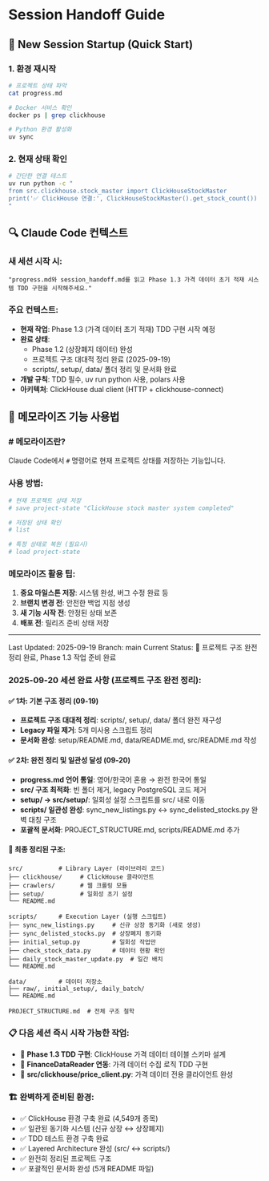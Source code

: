 # Session Handoff Guide

## 🔄 New Session Startup (Quick Start)

### 1. 환경 재시작
```bash
# 프로젝트 상태 파악
cat progress.md

# Docker 서비스 확인
docker ps | grep clickhouse

# Python 환경 활성화
uv sync
```

### 2. 현재 상태 확인
```bash
# 간단한 연결 테스트
uv run python -c "
from src.clickhouse.stock_master import ClickHouseStockMaster
print('✅ ClickHouse 연결:', ClickHouseStockMaster().get_stock_count())
"
```

## 🔍 Claude Code 컨텍스트

### 새 세션 시작 시:
```
"progress.md와 session_handoff.md를 읽고 Phase 1.3 가격 데이터 초기 적재 시스템 TDD 구현을 시작해주세요."
```

### 주요 컨텍스트:
- **현재 작업**: Phase 1.3 (가격 데이터 초기 적재) TDD 구현 시작 예정
- **완료 상태**:
  - Phase 1.2 (상장폐지 데이터) 완성
  - 프로젝트 구조 대대적 정리 완료 (2025-09-19)
  - scripts/, setup/, data/ 폴더 정리 및 문서화 완료
- **개발 규칙**: TDD 필수, uv run python 사용, polars 사용
- **아키텍처**: ClickHouse dual client (HTTP + clickhouse-connect)

## 📱 메모라이즈 기능 사용법

### # 메모라이즈란?
Claude Code에서 `#` 명령어로 현재 프로젝트 상태를 저장하는 기능입니다.

### 사용 방법:
```bash
# 현재 프로젝트 상태 저장
# save project-state "ClickHouse stock master system completed"

# 저장된 상태 확인
# list

# 특정 상태로 복원 (필요시)
# load project-state
```

### 메모라이즈 활용 팁:
1. **중요 마일스톤 저장**: 시스템 완성, 버그 수정 완료 등
2. **브랜치 변경 전**: 안전한 백업 지점 생성
3. **새 기능 시작 전**: 안정된 상태 보존
4. **배포 전**: 릴리즈 준비 상태 저장

---
Last Updated: 2025-09-19
Branch: main
Current Status: 🎯 프로젝트 구조 완전 정리 완료, Phase 1.3 작업 준비 완료

### 2025-09-20 세션 완료 사항 (프로젝트 구조 완전 정리):

#### ✅ 1차: 기본 구조 정리 (09-19)
- **프로젝트 구조 대대적 정리**: scripts/, setup/, data/ 폴더 완전 재구성
- **Legacy 파일 제거**: 5개 미사용 스크립트 정리
- **문서화 완성**: setup/README.md, data/README.md, src/README.md 작성

#### ✅ 2차: 완전 정리 및 일관성 달성 (09-20)
- **progress.md 언어 통일**: 영어/한국어 혼용 → 완전 한국어 통일
- **src/ 구조 최적화**: 빈 폴더 제거, legacy PostgreSQL 코드 제거
- **setup/ → src/setup/**: 일회성 설정 스크립트를 src/ 내로 이동
- **scripts/ 일관성 완성**: sync_new_listings.py ↔ sync_delisted_stocks.py 완벽 대칭 구조
- **포괄적 문서화**: PROJECT_STRUCTURE.md, scripts/README.md 추가

#### 📂 최종 정리된 구조:
```
src/          # Library Layer (라이브러리 코드)
├── clickhouse/     # ClickHouse 클라이언트
├── crawlers/       # 웹 크롤링 모듈
├── setup/          # 일회성 초기 설정
└── README.md

scripts/      # Execution Layer (실행 스크립트)
├── sync_new_listings.py     # 신규 상장 동기화 (새로 생성)
├── sync_delisted_stocks.py  # 상장폐지 동기화
├── initial_setup.py         # 일회성 작업만
├── check_stock_data.py      # 데이터 현황 확인
├── daily_stock_master_update.py  # 일간 배치
└── README.md

data/         # 데이터 저장소
├── raw/, initial_setup/, daily_batch/
└── README.md

PROJECT_STRUCTURE.md  # 전체 구조 철학
```

### 📋 다음 세션 즉시 시작 가능한 작업:
- 🎯 **Phase 1.3 TDD 구현**: ClickHouse 가격 데이터 테이블 스키마 설계
- 🎯 **FinanceDataReader 연동**: 가격 데이터 수집 로직 TDD 구현
- 🎯 **src/clickhouse/price_client.py**: 가격 데이터 전용 클라이언트 완성

### 🏗️ 완벽하게 준비된 환경:
- ✅ ClickHouse 환경 구축 완료 (4,549개 종목)
- ✅ 일관된 동기화 시스템 (신규 상장 ↔ 상장폐지)
- ✅ TDD 테스트 환경 구축 완료
- ✅ Layered Architecture 완성 (src/ ↔ scripts/)
- ✅ 완전히 정리된 프로젝트 구조
- ✅ 포괄적인 문서화 완성 (5개 README 파일)